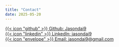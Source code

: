 ```yaml
---
title: "Contact"
date: 2025-05-20
---
```




[{{< icon "github" >}}  Github: Jasondai9](https://github.com/Jasondai9) \
[{{< icon "linkedin" >}}  LinkedIn: jasondai9](https://www.linkedin.com/in/jasondai9/) \
[{{< icon "envelope" >}}  Email: jasondai9@gmail.com](mailto:jasondai9@gmail.com) 

